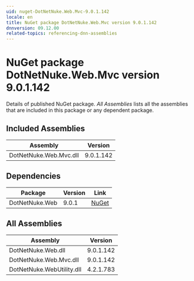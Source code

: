 ```yaml
---
uid: nuget-DotNetNuke.Web.Mvc-9.0.1.142
locale: en
title: NuGet package DotNetNuke.Web.Mvc version 9.0.1.142
dnnversion: 09.12.00
related-topics: referencing-dnn-assemblies
---
```


# NuGet package DotNetNuke.Web.Mvc version 9.0.1.142
Details of published NuGet package.
*All Assemblies* lists all the assemblies that are included in this package or any dependent package.

## Included Assemblies

|Assembly|Version|
|---|---|
|DotNetNuke.Web.Mvc.dll|9.0.1.142|

## Dependencies

|Package|Version|Link|
|---|---|---|
|DotNetNuke.Web|9.0.1|[NuGet](https://www.nuget.org/packages/DotNetNuke.Web/9.0.1)|

## All Assemblies

|Assembly|Version|
|---|---|
|DotNetNuke.Web.dll|9.0.1.142|
|DotNetNuke.Web.Mvc.dll|9.0.1.142|
|DotNetNuke.WebUtility.dll|4.2.1.783|

